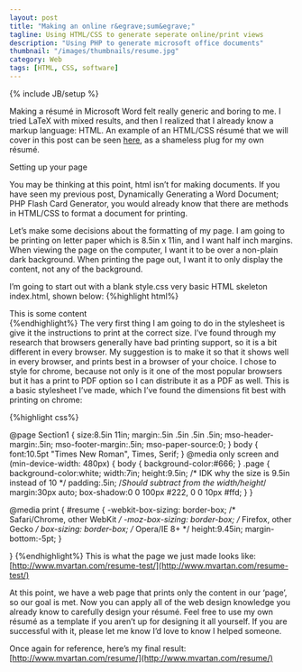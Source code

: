 ```yaml
---
layout: post
title: "Making an online r&egrave;sum&egrave;"
tagline: Using HTML/CSS to generate seperate online/print views
description: "Using PHP to generate microsoft office documents"
thumbnail: "/images/thumbnails/resume.jpg"
category: Web
tags: [HTML, CSS, software]
---
```

{% include JB/setup %}

Making a résumé in Microsoft Word felt really generic and boring to me. I tried LaTeX with mixed results, and then I realized that I already know a markup language: HTML. An example of an HTML/CSS résumé that we will cover in this post can be seen [here](http://www.mvartan.com/resume), as a shameless plug for my own résumé.

Setting up your page

You may be thinking at this point, html isn’t for making documents. If you have seen my previous post, Dynamically Generating a Word Document; PHP Flash Card Generator, you would already know that there are methods in HTML/CSS to format a document for printing.

Let’s make some decisions about the formatting of my page. I am going to be printing on letter paper which is 8.5in x 11in, and I want half inch margins. When viewing the page on the computer, I want it to be over a non-plain dark background. When printing the page out, I want it to only display the content, not any of the background.

I’m going to start out with a blank style.css very basic HTML skeleton index.html, shown below:
{%highlight html%}
<!DOCTYPE html>
<html>
<head>
    <meta charset="UTF-8">
    <title>Resume</title>
    <link href="style.css" rel="stylesheet" type="text/css">
</head>
<body>
    <div class="page">
        <div class="resume"> 
            This is some content
        </div>
    </div>
</body>
</html>
{%endhighlight%}
The very first thing I am going to do in the stylesheet is give it the instructions to print at the correct size. I’ve found through my research that browsers generally have bad printing support, so it is a bit different in every browser. My suggestion is to make it so that it shows well in every browser, and prints best in a browser of your choice. I chose to style for chrome, because not only is it one of the most popular browsers but it has a print to PDF option so I can distribute it as a PDF as well. This is a basic stylesheet I’ve made, which I’ve found the dimensions fit best with printing on chrome:

{%highlight css%}

@page Section1 {
	size:8.5in 11in; 
	margin:.5in .5in .5in .5in; 
	mso-header-margin:.5in; 
	mso-footer-margin:.5in; 
	mso-paper-source:0;
}
body {
	font:10.5pt "Times New Roman", Times, Serif;
}
@media only screen and (min-device-width: 480px) {
  body {
    background-color:#666;
  }
  .page {
		  background-color:white;
		  width:7in;
		  height:9.5in; /* IDK why the size is 9.5in instead of 10 */
		  padding:.5in; /*Should subtract from the width/height*/
		  margin:30px auto;
		  box-shadow:0 0 100px #222, 0 0 10px #ffd;
	 }
}

@media print {
	#resume {
		-webkit-box-sizing: border-box; /* Safari/Chrome, other WebKit */
		-moz-box-sizing: border-box;    /* Firefox, other Gecko */
		box-sizing: border-box;         /* Opera/IE 8+ */
		height:9.45in;
		margin-bottom:-5pt;
	}

}
{%endhighlight%}
This is what the page we just made looks like:
[http://www.mvartan.com/resume-test/](http://www.mvartan.com/resume-test/)

At this point, we have a web page that prints only the content in our ‘page’, so our goal is met. Now you can apply all of the web design knowledge you already know to carefully design your résumé. Feel free to use my own résumé as a template if you aren’t up for designing it all yourself. If you are successful with it, please let me know I’d love to know I helped someone.

Once again for reference, here’s my final result:
[http://www.mvartan.com/resume/](http://www.mvartan.com/resume/)